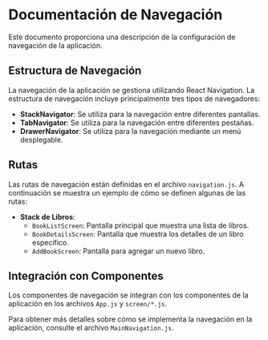 <!--
Los archivos con extensión ".md" son archivos de texto con formato Markdown. 
Markdown es un lenguaje de marcado ligero que se utiliza comúnmente para formatear texto de manera simple 
y legible, con la capacidad de convertirlo fácilmente a HTML u otros formatos de presentación.
-->

# Documentación de Navegación

Este documento proporciona una descripción de la configuración de navegación de la aplicación.

## Estructura de Navegación

La navegación de la aplicación se gestiona utilizando React Navigation. La estructura de navegación incluye principalmente tres tipos de navegadores:

- **StackNavigator**: Se utiliza para la navegación entre diferentes pantallas.
- **TabNavigator**: Se utiliza para la navegación entre diferentes pestañas.
- **DrawerNavigator**: Se utiliza para la navegación mediante un menú desplegable.

## Rutas

Las rutas de navegación están definidas en el archivo `navigation.js`. A continuación se muestra un ejemplo de cómo se definen algunas de las rutas:

- **Stack de Libros**:
  - `BookListScreen`: Pantalla principal que muestra una lista de libros.
  - `BookDetailsScreen`: Pantalla que muestra los detalles de un libro específico.
  - `AddBookScreen`: Pantalla para agregar un nuevo libro.

## Integración con Componentes

Los componentes de navegación se integran con los componentes de la aplicación en los archivos `App.js` y `screen/*.js`.

Para obtener más detalles sobre cómo se implementa la navegación en la aplicación, consulte el archivo `MainNavigation.js`.